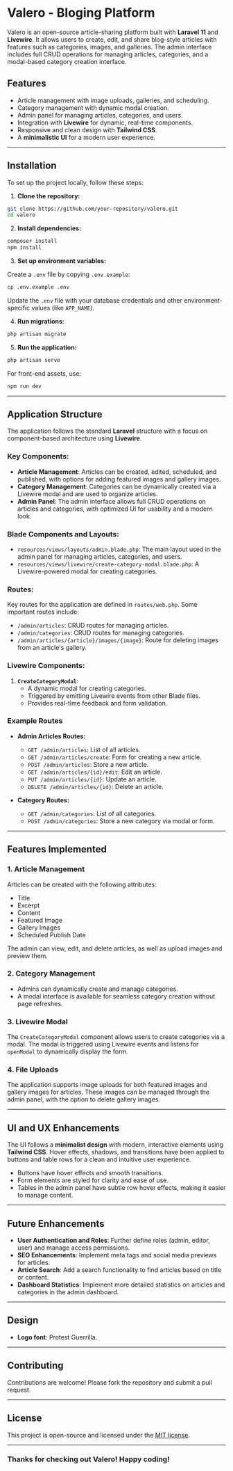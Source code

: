 # Valero - Bloging Platform

Valero is an open-source article-sharing platform built with **Laravel 11** and **Livewire**. It allows users to create, edit, and share blog-style articles with features such as categories, images, and galleries. The admin interface includes full CRUD operations for managing articles, categories, and a modal-based category creation interface.

## Features

- Article management with image uploads, galleries, and scheduling.
- Category management with dynamic modal creation.
- Admin panel for managing articles, categories, and users.
- Integration with **Livewire** for dynamic, real-time components.
- Responsive and clean design with **Tailwind CSS**.
- A **minimalistic UI** for a modern user experience.
  
---

## Installation

To set up the project locally, follow these steps:

1. **Clone the repository:**

```bash
git clone https://github.com/your-repository/valero.git
cd valero
```

2. **Install dependencies:**

```bash
composer install
npm install
```

3. **Set up environment variables:**

Create a `.env` file by copying `.env.example`:

```bash
cp .env.example .env
```

Update the `.env` file with your database credentials and other environment-specific values (like `APP_NAME`).

4. **Run migrations:**

```bash
php artisan migrate
```

5. **Run the application:**

```bash
php artisan serve
```

For front-end assets, use:

```bash
npm run dev
```

---

## Application Structure

The application follows the standard **Laravel** structure with a focus on component-based architecture using **Livewire**.

### Key Components:

- **Article Management**: Articles can be created, edited, scheduled, and published, with options for adding featured images and gallery images.
- **Category Management**: Categories can be dynamically created via a Livewire modal and are used to organize articles.
- **Admin Panel**: The admin interface allows full CRUD operations on articles and categories, with optimized UI for usability and a modern look.

### Blade Components and Layouts:

- `resources/views/layouts/admin.blade.php`: The main layout used in the admin panel for managing articles, categories, and users.
- `resources/views/livewire/create-category-modal.blade.php`: A Livewire-powered modal for creating categories.

### Routes:

Key routes for the application are defined in `routes/web.php`. Some important routes include:

- `/admin/articles`: CRUD routes for managing articles.
- `/admin/categories`: CRUD routes for managing categories.
- `/admin/articles/{article}/images/{image}`: Route for deleting images from an article's gallery.

### Livewire Components:

1. **`CreateCategoryModal`**:
   - A dynamic modal for creating categories.
   - Triggered by emitting Livewire events from other Blade files.
   - Provides real-time feedback and form validation.

### Example Routes

- **Admin Articles Routes:**
  - `GET /admin/articles`: List of all articles.
  - `GET /admin/articles/create`: Form for creating a new article.
  - `POST /admin/articles`: Store a new article.
  - `GET /admin/articles/{id}/edit`: Edit an article.
  - `PUT /admin/articles/{id}`: Update an article.
  - `DELETE /admin/articles/{id}`: Delete an article.

- **Category Routes:**
  - `GET /admin/categories`: List of all categories.
  - `POST /admin/categories`: Store a new category via modal or form.

---

## Features Implemented

### 1. **Article Management**

Articles can be created with the following attributes:
- Title
- Excerpt
- Content
- Featured Image
- Gallery Images
- Scheduled Publish Date

The admin can view, edit, and delete articles, as well as upload images and preview them.

### 2. **Category Management**

- Admins can dynamically create and manage categories.
- A modal interface is available for seamless category creation without page refreshes.

### 3. **Livewire Modal**

The `CreateCategoryModal` component allows users to create categories via a modal. The modal is triggered using Livewire events and listens for `openModal` to dynamically display the form.

### 4. **File Uploads**

The application supports image uploads for both featured images and gallery images for articles. These images can be managed through the admin panel, with the option to delete gallery images.

---

## UI and UX Enhancements

The UI follows a **minimalist design** with modern, interactive elements using **Tailwind CSS**. Hover effects, shadows, and transitions have been applied to buttons and table rows for a clean and intuitive user experience.

- Buttons have hover effects and smooth transitions.
- Form elements are styled for clarity and ease of use.
- Tables in the admin panel have subtle row hover effects, making it easier to manage content.

---

## Future Enhancements

- **User Authentication and Roles**: Further define roles (admin, editor, user) and manage access permissions.
- **SEO Enhancements**: Implement meta tags and social media previews for articles.
- **Article Search**: Add a search functionality to find articles based on title or content.
- **Dashboard Statistics**: Implement more detailed statistics on articles and categories in the admin dashboard.

---

## Design

- **Logo font**: Protest Guerrilla.

---

## Contributing

Contributions are welcome! Please fork the repository and submit a pull request.

---

## License

This project is open-source and licensed under the [MIT license](LICENSE).

---

### Thanks for checking out **Valero**! Happy coding!
